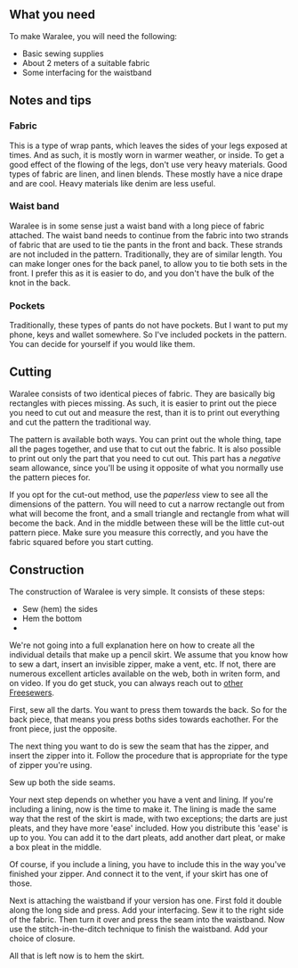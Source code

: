 ## What you need

To make Waralee, you will need the following:

  - Basic sewing supplies
  - About 2 meters of a suitable fabric 
  - Some interfacing for the waistband 

## Notes and tips

### Fabric

This is a type of wrap pants, which leaves the sides of your legs exposed at times. And as 
such, it is mostly worn in warmer weather, or inside. To get a good effect of the flowing
of the legs, don't use very heavy materials. Good types of fabric are linen, and linen blends.
These mostly have a nice drape and are cool. Heavy materials like denim are less useful. 

### Waist band

Waralee is in some sense just a waist band with a long piece of fabric attached. The waist 
band needs to continue from the fabric into two strands of fabric that are used to tie the
pants in the front and back. These strands are not included in the pattern. Traditionally,
they are of similar length. You can make longer ones for the back panel, to allow you to 
tie both sets in the front. I prefer this as it is easier to do, and you don't have the bulk 
of the knot in the back.

### Pockets

Traditionally, these types of pants do not have pockets. But I want to put my phone, keys 
and wallet somewhere. So I've included pockets in the pattern. You can decide for yourself 
if you would like them.

## Cutting

Waralee consists of two identical pieces of fabric. They are basically big rectangles with 
pieces missing. As such, it is easier to print out the piece you need to cut out and 
measure the rest, than it is to print out everything and cut the pattern the traditional
way.

The pattern is available both ways. You can print out the whole thing, tape all the pages
together, and use that to cut out the fabric. It is also possible to print out only the 
part that you need to cut out. This part has a *negative* seam allowance, since you'll 
be using it opposite of what you normally use the pattern pieces for. 

If you opt for the cut-out method, use the *paperless* view to see all the dimensions
of the pattern. You will need to cut a narrow rectangle out from what will become the 
front, and a small triangle and rectangle from what will become the back. And in the 
middle between these will be the little cut-out pattern piece. Make sure you measure 
this correctly, and you have the fabric squared before you start cutting.

## Construction

The construction of Waralee is very simple. It consists of these steps:

- Sew (hem) the sides
- Hem the bottom
- 



We're not going into a full explanation here on how to create all the individual details 
that make up a pencil skirt. We assume that you know how to sew a dart, insert an invisible 
zipper, make a vent, etc. If not, there are numerous excellent articles available on the 
web, both in writen form, and on video. If you do get stuck, you can always reach out to 
[other Freesewers](https://gitter.im/freesewing/help).

First, sew all the darts. You want to press them towards the back. So for the back piece, 
that means you press boths sides towards eachother. For the front piece, just the opposite.

The next thing you want to do is sew the seam that has the zipper, and insert the zipper 
into it. Follow the procedure that is appropriate for the type of zipper you're using.

Sew up both the side seams.

Your next step depends on whether you have a vent and lining. If you're including a lining,
now is the time to make it. The lining is made the same way that the rest of the skirt is 
made, with two exceptions; the darts are just pleats, and they have more 'ease' included. 
How you distribute this 'ease' is up to you. You can add it to the dart pleats, add another 
dart pleat, or make a box pleat in the middle. 

Of course, if you include a lining, you have to include this in the way you've finished 
your zipper. And connect it to the vent, if your skirt has one of those.

Next is attaching the waistband if your version has one. First fold it double along the 
long side and press. Add your interfacing. Sew it to the right side of the fabric. Then 
turn it over and press the seam into the waistband. Now use the stitch-in-the-ditch 
technique to finish the waistband. Add your choice of closure.

All that is left now is to hem the skirt.
